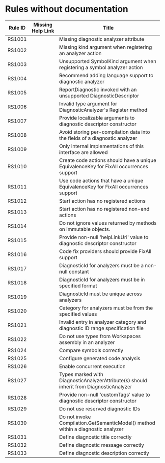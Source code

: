 # Rules without documentation

Rule ID | Missing Help Link | Title |
--------|-------------------|-------|
RS1001 |  | Missing diagnostic analyzer attribute |
RS1002 |  | Missing kind argument when registering an analyzer action |
RS1003 |  | Unsupported SymbolKind argument when registering a symbol analyzer action |
RS1004 |  | Recommend adding language support to diagnostic analyzer |
RS1005 |  | ReportDiagnostic invoked with an unsupported DiagnosticDescriptor |
RS1006 |  | Invalid type argument for DiagnosticAnalyzer's Register method |
RS1007 |  | Provide localizable arguments to diagnostic descriptor constructor |
RS1008 |  | Avoid storing per-compilation data into the fields of a diagnostic analyzer |
RS1009 |  | Only internal implementations of this interface are allowed |
RS1010 |  | Create code actions should have a unique EquivalenceKey for FixAll occurrences support |
RS1011 |  | Use code actions that have a unique EquivalenceKey for FixAll occurrences support |
RS1012 |  | Start action has no registered actions |
RS1013 |  | Start action has no registered non-end actions |
RS1014 |  | Do not ignore values returned by methods on immutable objects. |
RS1015 |  | Provide non-null 'helpLinkUri' value to diagnostic descriptor constructor |
RS1016 |  | Code fix providers should provide FixAll support |
RS1017 |  | DiagnosticId for analyzers must be a non-null constant |
RS1018 |  | DiagnosticId for analyzers must be in specified format |
RS1019 |  | DiagnosticId must be unique across analyzers |
RS1020 |  | Category for analyzers must be from the specified values |
RS1021 |  | Invalid entry in analyzer category and diagnostic ID range specification file |
RS1022 |  | Do not use types from Workspaces assembly in an analyzer |
RS1024 |  | Compare symbols correctly |
RS1025 |  | Configure generated code analysis |
RS1026 |  | Enable concurrent execution |
RS1027 |  | Types marked with DiagnosticAnalyzerAttribute(s) should inherit from DiagnosticAnalyzer |
RS1028 |  | Provide non-null 'customTags' value to diagnostic descriptor constructor |
RS1029 |  | Do not use reserved diagnostic IDs |
RS1030 |  | Do not invoke Compilation.GetSemanticModel() method within a diagnostic analyzer |
RS1031 |  | Define diagnostic title correctly |
RS1032 |  | Define diagnostic message correctly |
RS1033 |  | Define diagnostic description correctly |
